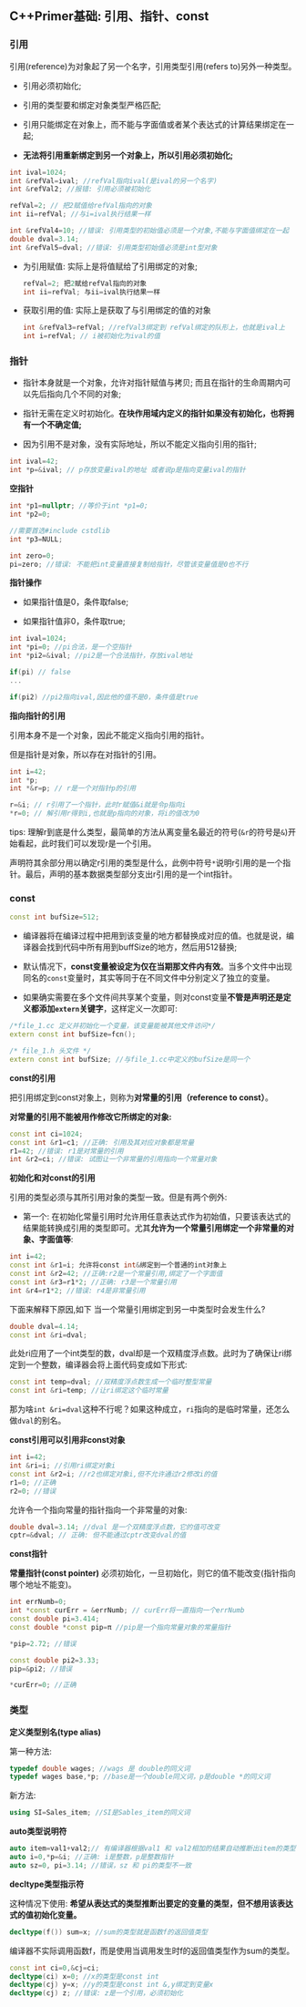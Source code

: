 ## C++Primer基础: 引用、指针、const

### **引用**

引用(reference)为对象起了另一个名字，引用类型引用(refers to)另外一种类型。

- 引用必须初始化;

- 引用的类型要和绑定对象类型严格匹配;

- 引用只能绑定在对象上，而不能与字面值或者某个表达式的计算结果绑定在一起;

- **无法将引用重新绑定到另一个对象上，所以引用必须初始化;**

```c++
int ival=1024;
int &refVal=ival; //refVal指向ival(是ival的另一个名字)
int &refVal2; //报错: 引用必须被初始化

refVal=2; // 把2赋值给refVal指向的对象
int ii=refVal; //与i=ival执行结果一样

int &refVal4=10; //错误: 引用类型的初始值必须是一个对象,不能与字面值绑定在一起
double dval=3.14;
int &refVal5=dval; //错误: 引用类型初始值必须是int型对象
```

- 为引用赋值: 实际上是将值赋给了引用绑定的对象;
  
  ```c++
  refVal=2; 把2赋给refVal指向的对象
  int ii=refVal; 与ii=ival执行结果一样
  ```

- 获取引用的值: 实际上是获取了与引用绑定的值的对象
  
  ```c++
  int &refVal3=refVal; //refVal3绑定到 refVal绑定的队形上，也就是ival上
  int i=refVal; // i被初始化为ival的值
  ```

### **指针**

- 指针本身就是一个对象，允许对指针赋值与拷贝; 而且在指针的生命周期内可以先后指向几个不同的对象;

- 指针无需在定义时初始化。**在块作用域内定义的指针如果没有初始化，也将拥有一个不确定值;**

- 因为引用不是对象，没有实际地址，所以不能定义指向引用的指针;

```c++
int ival=42;
int *p=&ival; // p存放变量ival的地址 或者说p是指向变量ival的指针
```

**空指针**

```c++
int *p1=nullptr; //等价于int *p1=0;
int *p2=0;

//需要首选#include cstdlib
int *p3=NULL;

int zero=0;
pi=zero; //错误: 不能把int变量直接复制给指针，尽管该变量值是0也不行
```

**指针操作**

- 如果指针值是0，条件取false;

- 如果指针值非0，条件取true;

```c++
int ival=1024;
int *pi=0; //pi合法，是一个空指针
int *pi2=&ival; //pi2是一个合法指针，存放ival地址

if(pi) // false
...

if(pi2) //pi2指向ival,因此他的值不是0，条件值是true
```

**指向指针的引用**

引用本身不是一个对象，因此不能定义指向引用的指针。

但是指针是对象，所以存在对指针的引用。

```c++
int i=42;
int *p;
int *&r=p; // r是一个对指针p的引用

r=&i; // r引用了一个指针，此时r赋值&i就是令p指向i
*r=0; // 解引用r得到i,也就是p指向的对象，将i的值改为0
```

tips: 理解r到底是什么类型，最简单的方法从离变量名最近的符号(`&r`的符号是`&`)开始看起，此时我们可以发现r是一个引用。

声明符其余部分用以确定r引用的类型是什么，此例中符号`*`说明r引用的是一个指针。最后，声明的基本数据类型部分支出r引用的是一个int指针。

### **const**

```c++
const int bufSize=512;
```

- 编译器将在编译过程中把用到该变量的地方都替换成对应的值。也就是说，编译器会找到代码中所有用到buffSize的地方，然后用512替换;

- 默认情况下，**const变量被设定为仅在当期那文件内有效**。当多个文件中出现同名的`const`变量时，其实等同于在不同文件中分别定义了独立的变量。

- 如果确实需要在多个文件间共享某个变量，则对const变量**不管是声明还是定义都添加`extern`关键字**，这样定义一次即可:

```c++
/*file_1.cc 定义并初始化一个变量，该变量能被其他文件访问*/
extern const int bufSize=fcn();

/* file_1.h 头文件 */
extern const int bufSize; //与file_1.cc中定义的bufSize是同一个
```

**const的引用**

把引用绑定到const对象上，则称为**对常量的引用（reference to const）**。

**对常量的引用不能被用作修改它所绑定的对象:**

```c++
const int ci=1024;
const int &r1=c1; //正确: 引用及其对应对象都是常量
r1=42; //错误: r1是对常量的引用
int &r2=ci; //错误: 试图让一个非常量的引用指向一个常量对象
```

**初始化和对const的引用**

引用的类型必须与其所引用对象的类型一致。但是有两个例外:

- 第一个: 在初始化常量引用时允许用任意表达式作为初始值，只要该表达式的结果能转换成引用的类型即可。尤其**允许为一个常量引用绑定一个非常量的对象、字面值等**:

```c++
int i=42;
const int &r1=i; 允许将const int&绑定到一个普通的int对象上
const int &r2=42; //正确:r2是一个常量引用,绑定了一个字面值
const int &r3=r1*2; //正确: r3是一个常量引用
int &r4=r1*2; //错误: r4是非常量引用
```

下面来解释下原因,如下 当一个常量引用绑定到另一中类型时会发生什么?

```c++
double dval=4.14;
const int &ri=dval;
```

此处ri应用了一个int类型的数，dval却是一个双精度浮点数。此时为了确保让ri绑定到一个整数，编译器会将上面代码变成如下形式:

```c++
const int temp=dval; //双精度浮点数生成一个临时整型常量
const int &ri=temp; //让ri绑定这个临时常量
```

那为啥`int &ri=dval`这种不行呢？如果这种成立，`ri`指向的是临时常量，还怎么做`dval`的别名。

**const引用可以引用非const对象**

```cpp
int i=42;
int &ri=i; //引用ri绑定对象i
const int &r2=i; //r2也绑定对象i,但不允许通过r2修改i的值
r1=0; //正确
r2=0; //错误
```

允许令一个指向常量的指针指向一个非常量的对象:

```c++
double dval=3.14; //dval 是一个双精度浮点数，它的值可改变
cptr=&dval; // 正确: 但不能通过cptr改变dval的值
```

**const指针**

**常量指针(const pointer)** 必须初始化，一旦初始化，则它的值不能改变(指针指向哪个地址不能变)。

```c++
int errNumb=0;
int *const curErr = &errNumb; // curErr将一直指向一个errNumb
const double pi=3.414;
const double *const pip=π //pip是一个指向常量对象的常量指针

*pip=2.72; //错误

const double pi2=3.33;
pip=&pi2; //错误

*curErr=0; //正确
```

### 类型

**定义类型别名(type alias)**

第一种方法:

```c++
typedef double wages; //wags 是 double的同义词
typedef wages base,*p; //base是一个double同义词，p是double *的同义词
```

新方法:

```c++
using SI=Sales_item; //SI是Sables_item的同义词
```

**auto类型说明符**

```c++
auto item=val1+val2;// 有编译器根据val1 和 val2相加的结果自动推断出item的类型
auto i=0,*p=&i; //正确: i是整数，p是整数指针
auto sz=0, pi=3.14; //错误，sz 和 pi的类型不一致
```

**decltype类型指示符**

这种情况下使用: **希望从表达式的类型推断出要定的变量的类型，但不想用该表达式的值初始化变量。**

```c++
decltype(f()) sum=x; //sum的类型就是函数f的返回值类型
```

编译器不实际调用函数f，而是使用当调用发生时f的返回值类型作为sum的类型。

```c++
const int ci=0,&cj=ci;
decltype(ci) x=0; //x的类型是const int
decltype(cj) y=x; //y的类型是const int &,y绑定到变量x
decltype(cj) z; //错误: z是一个引用，必须初始化
```

